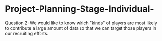 # Project-Planning-Stage-Individual-
Question 2: We would like to know which "kinds" of players are most likely to contribute a large amount of data so that we can target those players in our recruiting efforts.
